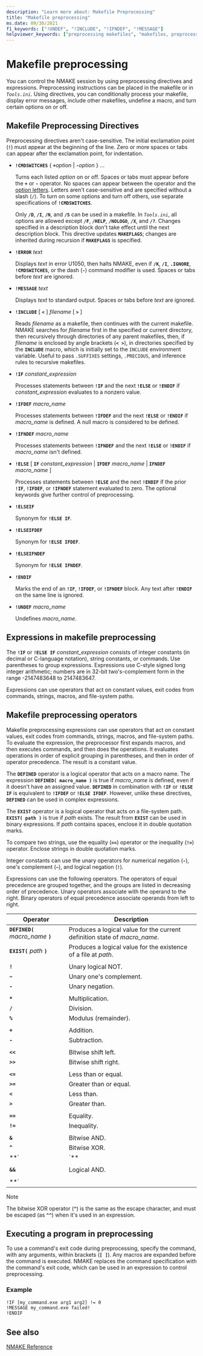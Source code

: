 ```yaml
---
description: "Learn more about: Makefile Preprocessing"
title: "Makefile preprocessing"
ms.date: 09/30/2021
f1_keywords: ["!UNDEF", "!INCLUDE", "!IFNDEF", "!MESSAGE"]
helpviewer_keywords: ["preprocessing makefiles", "makefiles, preprocessing", "!CMDSWITCHES directive", "!ELSE directive", "!ELSEIF directive", "!ELSEIFDEF directive", "!ELSEIFNDEF directive", "!ENDIF directive", "!ERROR directive", "!IF directive", "!IFDEF directive", "!IFNDEF directive", "!INCLUDE directive", "!MESSAGE directive", "!UNDEF directive", "directives, makefile preprocessing", "preprocessing directives, makefiles", "NMAKE program, expressions", "NMAKE program, preprocessor directives", "makefiles, preprocessing directives", "expressions [C++], makefile preprocessing", "operators [C++], makefile preprocessing", "EXIST operator", "preprocessing NMAKE makefile operators", "NMAKE program, operators", "DEFINED operator", "makefiles, preprocessing operators"]
---
```

# Makefile preprocessing

You can control the NMAKE session by using preprocessing directives and expressions. Preprocessing instructions can be placed in the makefile or in *`Tools.ini`*. Using directives, you can conditionally process your makefile, display error messages, include other makefiles, undefine a macro, and turn certain options on or off.

## <a name="makefile-preprocessing-directives"> Makefile Preprocessing Directives

Preprocessing directives aren't case-sensitive. The initial exclamation point (**`!`**) must appear at the beginning of the line. Zero or more spaces or tabs can appear after the exclamation point, for indentation.

- **`!CMDSWITCHES`** { **`+`**_option_ \| **`-`**_option_ } ...

   Turns each listed *option* on or off. Spaces or tabs must appear before the **`+`** or **`-`** operator. No spaces can appear between the operator and the [option letters](running-nmake.md#nmake-options). Letters aren't case-sensitive and are specified without a slash (`/`). To turn on some options and turn off others, use separate specifications of **`!CMDSWITCHES`**.

   Only **`/D`**, **`/I`**, **`/N`**, and **`/S`** can be used in a makefile. In *`Tools.ini`*, all options are allowed except **`/F`**, **`/HELP`**, **`/NOLOGO`**, **`/X`**, and **`/?`**. Changes specified in a description block don't take effect until the next description block. This directive updates **`MAKEFLAGS`**; changes are inherited during recursion if **`MAKEFLAGS`** is specified.

- **`!ERROR`** *text*

   Displays *text* in error U1050, then halts NMAKE, even if **`/K`**, **`/I`**, **`.IGNORE`**, **`!CMDSWITCHES`**, or the dash (**`-`**) command modifier is used. Spaces or tabs before *text* are ignored.

- **`!MESSAGE`** *text*

   Displays *text* to standard output. Spaces or tabs before *text* are ignored.

- **`!INCLUDE`** [ **`<`** ] *filename* [ **`>`** ]

   Reads *filename* as a makefile, then continues with the current makefile. NMAKE searches for *filename* first in the specified or current directory, then recursively through directories of any parent makefiles, then, if *filename* is enclosed by angle brackets (**`< >`**), in directories specified by the **`INCLUDE`** macro, which is initially set to the `INCLUDE` environment variable. Useful to pass `.SUFFIXES` settings, `.PRECIOUS`, and inference rules to recursive makefiles.

- **`!IF`** *constant_expression*

   Processes statements between **`!IF`** and the next **`!ELSE`** or **`!ENDIF`** if *constant_expression* evaluates to a nonzero value.

- **`!IFDEF`** *macro_name*

   Processes statements between **`!IFDEF`** and the next **`!ELSE`** or **`!ENDIF`** if *macro_name* is defined. A null macro is considered to be defined.

- **`!IFNDEF`** *macro_name*

   Processes statements between **`!IFNDEF`** and the next **`!ELSE`** or **`!ENDIF`** if *macro_name* isn't defined.

- **`!ELSE`** [ **`IF`** *constant_expression* \| **`IFDEF`** *macro_name* \| **`IFNDEF`** *macro_name* ]

   Processes statements between **`!ELSE`** and the next **`!ENDIF`** if the prior **`!IF`**, **`!IFDEF`**, or **`!IFNDEF`** statement evaluated to zero. The optional keywords give further control of preprocessing.

- **`!ELSEIF`**

   Synonym for **`!ELSE IF`**.

- **`!ELSEIFDEF`**

   Synonym for **`!ELSE IFDEF`**.

- **`!ELSEIFNDEF`**

   Synonym for **`!ELSE IFNDEF`**.

- **`!ENDIF`**

   Marks the end of an **`!IF`**, **`!IFDEF`**, or **`!IFNDEF`** block. Any text after **`!ENDIF`** on the same line is ignored.

- **`!UNDEF`** *macro_name*

   Undefines *macro_name*.

## <a name="expressions-in-makefile-preprocessing"> Expressions in makefile preprocessing

The **`!IF`** or **`!ELSE IF`** *constant_expression* consists of integer constants (in decimal or C-language notation), string constants, or commands. Use parentheses to group expressions. Expressions use C-style signed long integer arithmetic; numbers are in 32-bit two's-complement form in the range -2147483648 to 2147483647.

Expressions can use operators that act on constant values, exit codes from commands, strings, macros, and file-system paths.

## <a name="makefile-preprocessing-operators"> Makefile preprocessing operators

Makefile preprocessing expressions can use operators that act on constant values, exit codes from commands, strings, macros, and file-system paths. To evaluate the expression, the preprocessor first expands macros, and then executes commands, and then does the operations. It evaluates operations in order of explicit grouping in parentheses, and then in order of operator precedence. The result is a constant value.

The **`DEFINED`** operator is a logical operator that acts on a macro name. The expression **`DEFINED( macro_name )`** is true if *macro_name* is defined, even if it doesn't have an assigned value. **`DEFINED`** in combination with **`!IF`** or **`!ELSE IF`** is equivalent to **`!IFDEF`** or **`!ELSE IFDEF`**. However, unlike these directives, **`DEFINED`** can be used in complex expressions.

The **`EXIST`** operator is a logical operator that acts on a file-system path. **`EXIST( path )`** is true if *path* exists. The result from **`EXIST`** can be used in binary expressions. If *path* contains spaces, enclose it in double quotation marks.

To compare two strings, use the equality (**`==`**) operator or the inequality (**`!=`**) operator. Enclose strings in double quotation marks.

Integer constants can use the unary operators for numerical negation (**`-`**), one's complement (**`~`**), and logical negation (**`!`**).

Expressions can use the following operators. The operators of equal precedence are grouped together, and the groups are listed in decreasing order of precedence. Unary operators associate with the operand to the right. Binary operators of equal precedence associate operands from left to right.

| Operator | Description |
|--|--|
| **`DEFINED(`** *macro_name* **`)`** | Produces a logical value for the current definition state of *macro_name*. |
| **`EXIST(`** *path* **`)`** | Produces a logical value for the existence of a file at *path*. |
|  |  |
| **`!`** | Unary logical NOT. |
| **`~`** | Unary one's complement. |
| **`-`** | Unary negation. |
|  |  |
| **`*`** | Multiplication. |
| **`/`** | Division. |
| **`%`** | Modulus (remainder). |
|  |  |
| **`+`** | Addition. |
| **`-`** | Subtraction. |
|  |  |
| **`<<`** | Bitwise shift left. |
| **`>>`** | Bitwise shift right. |
|  |  |
| **`<=`** | Less than or equal. |
| **`>=`** | Greater than or equal. |
| **`<`** | Less than. |
| **`>`** | Greater than. |
|  |  |
| **`==`** | Equality. |
| **`!=`** | Inequality. |
|  |  |
| **`&`** | Bitwise AND. |
| **`^`** | Bitwise XOR. |
| **` | `** | Bitwise OR. |
|  |  |
| **`&&`** | Logical AND. |
|  |  |
| **` || `** | Logical OR. |

> [!NOTE]
> The bitwise XOR operator (**`^`**) is the same as the escape character, and must be escaped (as **`^^`**) when it's used in an expression.

## <a name="executing-a-program-in-preprocessing"> Executing a program in preprocessing

To use a command's exit code during preprocessing, specify the command, with any arguments, within brackets (**`[ ]`**). Any macros are expanded before the command is executed. NMAKE replaces the command specification with the command's exit code, which can be used in an expression to control preprocessing.

### Example

```Makefile
!IF [my_command.exe arg1 arg2] != 0
!MESSAGE my_command.exe failed!
!ENDIF
```

## See also

[NMAKE Reference](nmake-reference.md)
